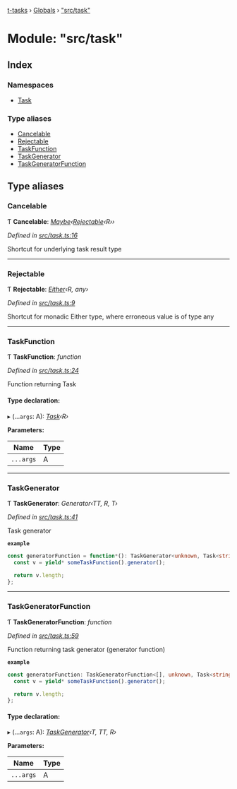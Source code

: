 [t-tasks](../README.md) › [Globals](../globals.md) › ["src/task"](_src_task_.md)

# Module: "src/task"

## Index

### Namespaces

* [Task](_src_task_.task.md)

### Type aliases

* [Cancelable](_src_task_.md#cancelable)
* [Rejectable](_src_task_.md#rejectable)
* [TaskFunction](_src_task_.md#taskfunction)
* [TaskGenerator](_src_task_.md#taskgenerator)
* [TaskGeneratorFunction](_src_task_.md#taskgeneratorfunction)

## Type aliases

###  Cancelable

Ƭ **Cancelable**: *[Maybe](_src_maybe_.maybe.md)‹[Rejectable](_src_task_.md#rejectable)‹R››*

*Defined in [src/task.ts:16](https://github.com/lammonaaf/t-tasks/blob/865a6db/src/task.ts#L16)*

Shortcut for underlying task result type

___

###  Rejectable

Ƭ **Rejectable**: *[Either](_src_either_.either.md)‹R, any›*

*Defined in [src/task.ts:9](https://github.com/lammonaaf/t-tasks/blob/865a6db/src/task.ts#L9)*

Shortcut for monadic Either type, where erroneous value is of type any

___

###  TaskFunction

Ƭ **TaskFunction**: *function*

*Defined in [src/task.ts:24](https://github.com/lammonaaf/t-tasks/blob/865a6db/src/task.ts#L24)*

Function returning Task

#### Type declaration:

▸ (...`args`: A): *[Task](_src_task_.task.md)‹R›*

**Parameters:**

Name | Type |
------ | ------ |
`...args` | A |

___

###  TaskGenerator

Ƭ **TaskGenerator**: *Generator‹TT, R, T›*

*Defined in [src/task.ts:41](https://github.com/lammonaaf/t-tasks/blob/865a6db/src/task.ts#L41)*

Task generator

**`example`** 
```typescript
const generatorFunction = function*(): TaskGenerator<unknown, Task<string>, number> {
  const v = yield* someTaskFunction().generator();

  return v.length;
};
```

___

###  TaskGeneratorFunction

Ƭ **TaskGeneratorFunction**: *function*

*Defined in [src/task.ts:59](https://github.com/lammonaaf/t-tasks/blob/865a6db/src/task.ts#L59)*

Function returning task generator (generator function)

**`example`** 
```typescript
const generatorFunction: TaskGeneratorFunction<[], unknown, Task<string>, number> = function*() {
  const v = yield* someTaskFunction().generator();

  return v.length;
};
```

#### Type declaration:

▸ (...`args`: A): *[TaskGenerator](_src_task_.md#taskgenerator)‹T, TT, R›*

**Parameters:**

Name | Type |
------ | ------ |
`...args` | A |
